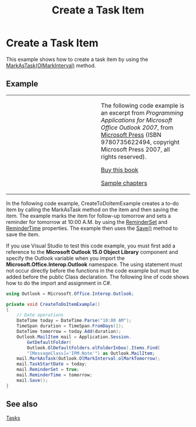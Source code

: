 ﻿---
title: 'Create a Task Item'
TOCTitle: 'Create a Task Item'
ms:assetid: d458dd31-2771-4a3c-a713-13c7e4e02a74
ms:mtpsurl: https://msdn.microsoft.com/en-us/library/Ff184644(v=office.15)
ms:contentKeyID: 55119894
ms.date: 07/24/2014
mtps_version: v=office.15


---

# Create a Task Item

This example shows how to create a task item by using the [MarkAsTask(OlMarkInterval)](https://msdn.microsoft.com/en-us/library/bb609068\(v=office.15\)) method.

## Example

<table>
<colgroup>
<col style="width: 50%" />
<col style="width: 50%" />
</colgroup>
<tbody>
<tr class="odd">
<td><p></p></td>
<td><p>The following code example is an excerpt from <em>Programming Applications for Microsoft Office Outlook 2007</em>, from <a href="http://www.microsoft.com/learning/books/default.mspx">Microsoft Press</a> (ISBN 9780735622494, copyright Microsoft Press 2007, all rights reserved).</p>
<p><a href="http://www.amazon.com/gp/product/0735622493?ie=utf8%26tag=msmsdn-20%26linkcode=as2%26camp=1789%26creative=9325%26creativeasin=0735622493">Buy this book</a></p>
<p><a href="https://msdn.microsoft.com/en-us/library/cc513844(v=office.15)">Sample chapters</a></p></td>
</tr>
</tbody>
</table>


In the following code example, CreateToDoItemExample creates a to-do item by calling the MarkAsTask method on the item and then saving the item. The example marks the item for follow-up tomorrow and sets a reminder for tomorrow at 10:00 A.M. by using the [ReminderSet](https://msdn.microsoft.com/en-us/library/bb622600\(v=office.15\)) and [ReminderTime](https://msdn.microsoft.com/en-us/library/bb622803\(v=office.15\)) properties. The example then uses the [Save()](https://msdn.microsoft.com/en-us/library/bb645518\(v=office.15\)) method to save the item.

If you use Visual Studio to test this code example, you must first add a reference to the **Microsoft Outlook 15.0 Object Library** component and specify the Outlook variable when you import the **Microsoft.Office.Interop.Outlook** namespace. The using statement must not occur directly before the functions in the code example but must be added before the public Class declaration. The following line of code shows how to do the import and assignment in C\#.

```csharp
using Outlook = Microsoft.Office.Interop.Outlook;
```

```csharp
private void CreateToDoItemExample()
{
    // Date operations
    DateTime today = DateTime.Parse("10:00 AM");
    TimeSpan duration = TimeSpan.FromDays(1);
    DateTime tomorrow = today.Add(duration);
    Outlook.MailItem mail = Application.Session.
        GetDefaultFolder(
        Outlook.OlDefaultFolders.olFolderInbox).Items.Find(
        "[MessageClass]='IPM.Note'") as Outlook.MailItem;
    mail.MarkAsTask(Outlook.OlMarkInterval.olMarkTomorrow);
    mail.TaskStartDate = today;
    mail.ReminderSet = true;
    mail.ReminderTime = tomorrow;
    mail.Save();
}
```

## See also



[Tasks](tasks.md)

